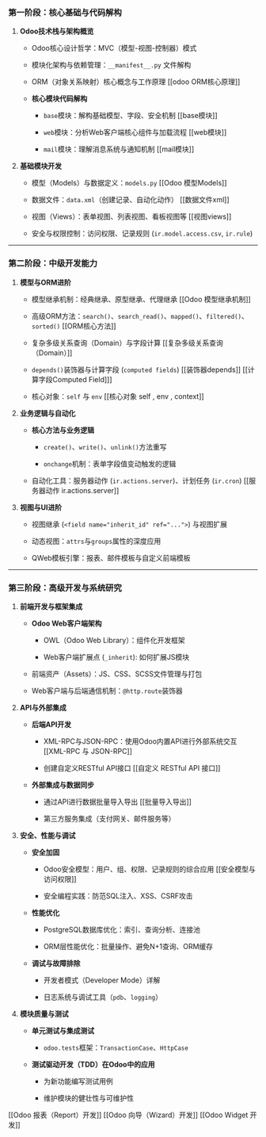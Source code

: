 
### **第一阶段：核心基础与代码解构**

1. **Odoo技术栈与架构概览**
    
    - Odoo核心设计哲学：MVC（模型-视图-控制器）模式
        
    - 模块化架构与依赖管理：`__manifest__.py` 文件解构
        
    - ORM（对象关系映射）核心概念与工作原理  [[odoo ORM核心原理]]
        
    - **核心模块代码解构**
        
        - `base`模块：解构基础模型、字段、安全机制  [[base模块]]
            
        - `web`模块：分析Web客户端核心组件与加载流程  [[web模块]]
            
        - `mail`模块：理解消息系统与通知机制 [[mail模块]]
            
2. **基础模块开发**
    
    - 模型（Models）与数据定义：`models.py`   [[Odoo 模型Models]]
        
    - 数据文件：`data.xml`（创建记录、自动化动作）  [[数据文件xml]]
        
    - 视图（Views）：表单视图、列表视图、看板视图等  [[视图views]]
        
    - 安全与权限控制：访问权限、记录规则 (`ir.model.access.csv`, `ir.rule`)
        

---

### **第二阶段：中级开发能力**

1. **模型与ORM进阶**
    
    - 模型继承机制：经典继承、原型继承、代理继承   [[Odoo 模型继承机制]]  
        
    - 高级ORM方法：`search()`、`search_read()`、`mapped()`、`filtered()`、`sorted()`  [[ORM核心方法]]
        
    - 复杂多级关系查询（Domain）与字段计算   [[复杂多级关系查询（Domain）]]
        
    - `depends()`装饰器与计算字段 (`computed fields`)   [[装饰器depends]]   [[计算字段Computed Field]]]  
        
    - 核心对象：`self` 与 `env`    [[核心对象 self , env , context]]


2. **业务逻辑与自动化**
    
    - **核心方法与业务逻辑**
        
        - `create()`、`write()`、`unlink()`方法重写
            
        - `onchange`机制：表单字段值变动触发的逻辑
            
    - 自动化工具：服务器动作 (`ir.actions.server`)、计划任务 (`ir.cron`)  [[服务器动作 ir.actions.server]]
        
3. **视图与UI进阶**
    
    - 视图继承 (`<field name="inherit_id" ref="...">`) 与视图扩展
        
    - 动态视图：`attrs`与`groups`属性的深度应用
        
    - QWeb模板引擎：报表、邮件模板与自定义前端模板
        

---

### **第三阶段：高级开发与系统研究**

1. **前端开发与框架集成**
    
    - **Odoo Web客户端架构**
        
        - OWL（Odoo Web Library）：组件化开发框架
            
        - Web客户端扩展点 (`_inherit`): 如何扩展JS模块
            
    - 前端资产（Assets）：JS、CSS、SCSS文件管理与打包
        
    - Web客户端与后端通信机制：`@http.route`装饰器
        
2. **API与外部集成**
    
    - **后端API开发**
        
        - XML-RPC与JSON-RPC：使用Odoo内置API进行外部系统交互  [[XML-RPC 与 JSON-RPC]]
            
        - 创建自定义RESTful API接口  [[自定义 RESTful API 接口]]
            
    - **外部集成与数据同步**
        
        - 通过API进行数据批量导入导出  [[批量导入导出]]
            
        - 第三方服务集成（支付网关、邮件服务等）
            
3. **安全、性能与调试**
    
    - **安全加固**
        
        - Odoo安全模型：用户、组、权限、记录规则的综合应用 [[安全模型与访问权限]]
            
        - 安全编程实践：防范SQL注入、XSS、CSRF攻击
            
    - **性能优化**
        
        - PostgreSQL数据库优化：索引、查询分析、连接池
            
        - ORM层性能优化：批量操作、避免N+1查询、ORM缓存
            
    - **调试与故障排除**
        
        - 开发者模式（Developer Mode）详解
            
        - 日志系统与调试工具（`pdb`、`logging`）
            
4. **模块质量与测试**
    
    - **单元测试与集成测试**
        
        - `odoo.tests`框架：`TransactionCase`、`HttpCase`
            
    - **测试驱动开发（TDD）在Odoo中的应用**
        
        - 为新功能编写测试用例
            
        - 维护模块的健壮性与可维护性


[[Odoo 报表（Report）开发]]
[[Odoo 向导（Wizard）开发]]
[[Odoo Widget 开发]]
